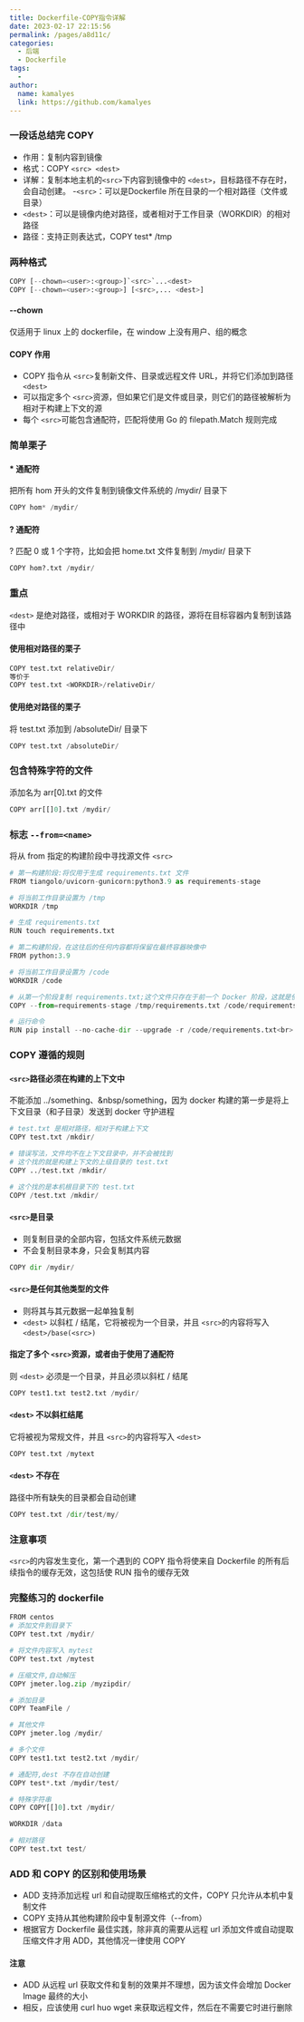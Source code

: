 ```yaml
---
title: Dockerfile-COPY指令详解
date: 2023-02-17 22:15:56
permalink: /pages/a8d11c/
categories:
  - 后端
  - Dockerfile
tags:
  - 
author: 
  name: kamalyes
  link: https://github.com/kamalyes
---
```

### 一段话总结完 COPY

- 作用：复制内容到镜像
- 格式：COPY `<src> <dest>` 
- 详解：复制本地主机的`<src>`下内容到镜像中的 `<dest>`，目标路径不存在时，会自动创建。
-`<src>`：可以是Dockerfile 所在目录的一个相对路径（文件或目录）
- `<dest>`：可以是镜像内绝对路径，或者相对于工作目录（WORKDIR）的相对路径
- 路径：支持正则表达式，COPY test* /tmp

### 两种格式
```python
COPY [--chown=<user>:<group>]`<src>`...<dest>
COPY [--chown=<user>:<group>] [<src>,... <dest>]
```

#### --chown

仅适用于 linux 上的 dockerfile，在 window 上没有用户、组的概念

#### COPY 作用

- COPY 指令从 `<src>`复制新文件、目录或远程文件 URL，并将它们添加到路径 `<dest>`
- 可以指定多个 `<src>`资源，但如果它们是文件或目录，则它们的路径被解析为相对于构建上下文的源
- 每个 `<src>`可能包含通配符，匹配将使用 Go 的 filepath.Match 规则完成

### 简单栗子
#### * 通配符

把所有 hom 开头的文件复制到镜像文件系统的 /mydir/ 目录下

```python
COPY hom* /mydir/
```

#### ? 通配符

? 匹配 0 或 1 个字符，比如会把 home.txt 文件复制到 /mydir/ 目录下

```python
COPY hom?.txt /mydir/
```

### 重点
`<dest>` 是绝对路径，或相对于 WORKDIR 的路径，源将在目标容器内复制到该路径中

#### 使用相对路径的栗子

```python
COPY test.txt relativeDir/
等价于
COPY test.txt <WORKDIR>/relativeDir/
```

#### 使用绝对路径的栗子

将 test.txt 添加到 /absoluteDir/ 目录下

```python
COPY test.txt /absoluteDir/
```

### 包含特殊字符的文件

添加名为 arr[0].txt 的文件

```python
COPY arr[[]0].txt /mydir/
```

### 标志 `--from=<name>`

将从 from 指定的构建阶段中寻找源文件 `<src>`

```python
# 第一构建阶段:将仅用于生成 requirements.txt 文件
FROM tiangolo/uvicorn-gunicorn:python3.9 as requirements-stage

# 将当前工作目录设置为 /tmp
WORKDIR /tmp

# 生成 requirements.txt
RUN touch requirements.txt

# 第二构建阶段，在这往后的任何内容都将保留在最终容器映像中
FROM python:3.9

# 将当前工作目录设置为 /code
WORKDIR /code

# 从第一个阶段复制 requirements.txt;这个文件只存在于前一个 Docker 阶段，这就是使用 --from-requirements-stage 复制它的原因
COPY --from=requirements-stage /tmp/requirements.txt /code/requirements.txt

# 运行命令
RUN pip install --no-cache-dir --upgrade -r /code/requirements.txt<br>
```

### COPY 遵循的规则

#### `<src>`路径必须在构建的上下文中

不能添加 ../something、&nbsp/something，因为 docker 构建的第一步是将上下文目录（和子目录）发送到 docker 守护进程

```python
# test.txt 是相对路径，相对于构建上下文
COPY test.txt /mkdir/

# 错误写法，文件均不在上下文目录中，并不会被找到
# 这个找的就是构建上下文的上级目录的 test.txt
COPY ../test.txt /mkdir/

# 这个找的是本机根目录下的 test.txt
COPY /test.txt /mkdir/
```

#### `<src>`是目录

- 则复制目录的全部内容，包括文件系统元数据
- 不会复制目录本身，只会复制其内容

```python
COPY dir /mydir/
```

#### `<src>`是任何其他类型的文件

- 则将其与其元数据一起单独复制
- `<dest>` 以斜杠 / 结尾，它将被视为一个目录，并且 `<src>`的内容将写入`<dest>/base(<src>)`


#### 指定了多个 `<src>`资源，或者由于使用了通配符

则 `<dest>` 必须是一个目录，并且必须以斜杠 / 结尾

```python
COPY test1.txt test2.txt /mydir/
```

#### `<dest>` 不以斜杠结尾

它将被视为常规文件，并且 `<src>`的内容将写入 `<dest>`

```python
COPY test.txt /mytext
```

#### `<dest>` 不存在

路径中所有缺失的目录都会自动创建

```python
COPY test.txt /dir/test/my/
```

### 注意事项

`<src>`的内容发生变化，第一个遇到的 COPY 指令将使来自 Dockerfile 的所有后续指令的缓存无效，这包括使 RUN 指令的缓存无效

### 完整练习的 dockerfile

```python
FROM centos
# 添加文件到目录下
COPY test.txt /mydir/

# 将文件内容写入 mytest
COPY test.txt /mytest

# 压缩文件,自动解压
COPY jmeter.log.zip /myzipdir/

# 添加目录
COPY TeamFile /

# 其他文件
COPY jmeter.log /mydir/

# 多个文件
COPY test1.txt test2.txt /mydir/

# 通配符,dest 不存在自动创建
COPY test*.txt /mydir/test/

# 特殊字符串
COPY COPY[[]0].txt /mydir/

WORKDIR /data

# 相对路径
COPY test.txt test/
```

### ADD 和 COPY 的区别和使用场景

- ADD 支持添加远程 url 和自动提取压缩格式的文件，COPY 只允许从本机中复制文件
- COPY 支持从其他构建阶段中复制源文件（--from）
- 根据官方 Dockerfile 最佳实践，除非真的需要从远程 url 添加文件或自动提取压缩文件才用 ADD，其他情况一律使用 COPY

#### 注意

- ADD 从远程 url 获取文件和复制的效果并不理想，因为该文件会增加 Docker Image 最终的大小
- 相反，应该使用 curl huo wget 来获取远程文件，然后在不需要它时进行删除
